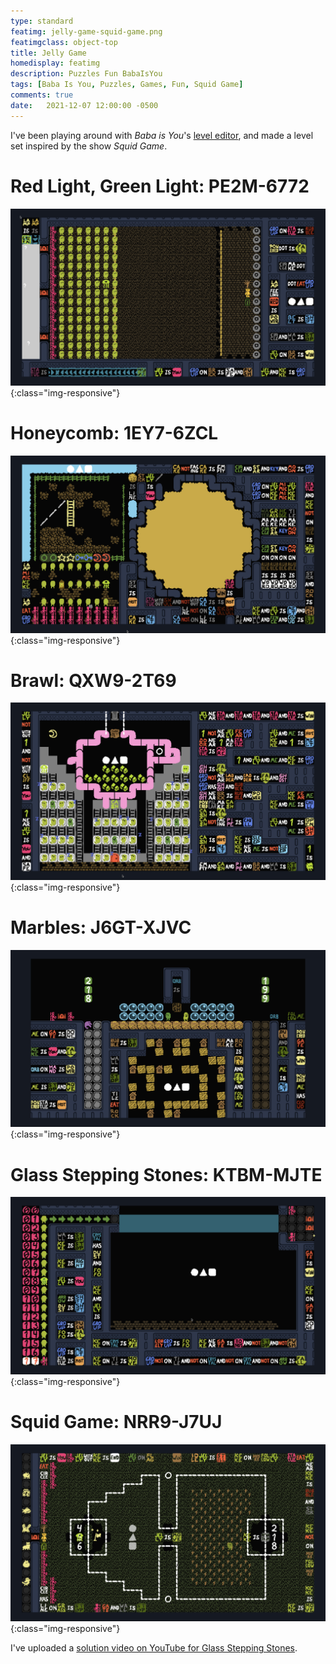 ```yaml
---
type: standard
featimg: jelly-game-squid-game.png
featimgclass: object-top
title: Jelly Game
homedisplay: featimg
description: Puzzles Fun BabaIsYou
tags: [Baba Is You, Puzzles, Games, Fun, Squid Game]
comments: true
date:   2021-12-07 12:00:00 -0500
---
```

I've been playing around with *Baba is You*'s [level editor](https://hempuli.itch.io/baba-is-you-level-editor-beta), and made a level set inspired by the show *Squid Game*.

# Red Light, Green Light: PE2M-6772
![Red Light, Green Light](/img/jelly-game-red-light-green-light.png){:class="img-responsive"}

# Honeycomb: 1EY7-6ZCL
 ![Honeycomb](/img/jelly-game-honeycomb.png){:class="img-responsive"}

# Brawl: QXW9-2T69
![Brawl](/img/jelly-game-brawl.png){:class="img-responsive"}

# Marbles: J6GT-XJVC
![Marbles](/img/jelly-game-marbles.png){:class="img-responsive"}

# Glass Stepping Stones: KTBM-MJTE
![Glass Stepping Stones](/img/jelly-game-glass-stepping-stones.png){:class="img-responsive"}

# Squid Game: NRR9-J7UJ
![Squid Game](/img/jelly-game-squid-game.png){:class="img-responsive"}

I've uploaded a [solution video on YouTube for Glass Stepping Stones](https://www.youtube.com/watch?v=ECBTN9VKpiU).